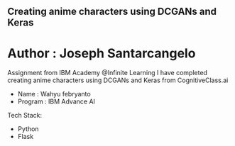 ## Creating anime characters using DCGANs and Keras

# Author : Joseph Santarcangelo

Assignment from IBM Academy @Infinite Learning
I have completed creating anime characters using DCGANs and Keras from CognitiveClass.ai

- Name : Wahyu febryanto
- Program : IBM Advance AI

Tech Stack:
- Python
- Flask
